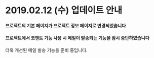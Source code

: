 # 2019.02.12 \(수\) 업데이트 안내

#### 프로젝트의 기본 페이지가 프로젝트 정보 페이지로 변경되었습니다 <a id="&#xD504;&#xB85C;&#xC81D;&#xD2B8;&#xC758;-&#xAE30;&#xBCF8;-&#xD398;&#xC774;&#xC9C0;&#xAC00;-&#xD504;&#xB85C;&#xC81D;&#xD2B8;-&#xC815;&#xBCF4;-&#xD398;&#xC774;&#xC9C0;&#xB85C;-&#xBCC0;&#xACBD;&#xB418;&#xC5C8;&#xC2B5;&#xB2C8;&#xB2E4;"></a>

#### 프로젝트에서 코멘트 기능 사용 시 메일이 발송되는 기능을 잠시 중단하였습니다 <a id="&#xCF54;&#xBA58;&#xD2B8;-&#xAE30;&#xB2A5;-&#xC0AC;&#xC6A9;-&#xC2DC;-&#xBA54;&#xC77C;&#xC774;-&#xBC1C;&#xC1A1;&#xB418;&#xB294;-&#xAE30;&#xB2A5;&#xC744;-&#xC7A0;&#xC2DC;-&#xC911;&#xB2E8;&#xD558;&#xC600;&#xC2B5;&#xB2C8;&#xB2E4;"></a>

더욱 개선된 메일 발송 기능을 준비 중입니다.

